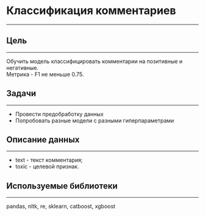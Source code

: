 # Классификация комментариев
---

## Цель
---
Обучить модель классифицировать комментарии на позитивные и негативные.  
Метрика - F1 не меньше 0.75. 

## Задачи
---
- Провести предобработку данных
- Попробовать разные модели с разными гиперпараметрами

## Описание данных
---
- text - текст комментария;
- toxic - целевой признак.

## Используемые библиотеки
---
pandas, nltk, re, sklearn, catboost, xgboost